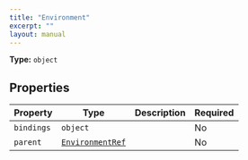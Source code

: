 ```yaml
---
title: "Environment"
excerpt: ""
layout: manual
---
```



**Type:** `object`





## Properties

| Property | Type | Description | Required |
|----------|------|-------------|----------|
| `bindings` |`object`|  | No |
| `parent` |[`EnvironmentRef`](/docs/kcl/types/EnvironmentRef)|  | No |


